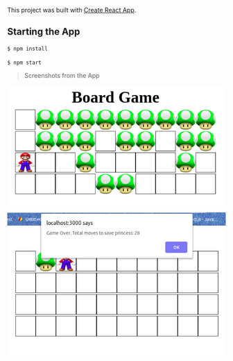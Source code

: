 This project was built with [Create React App](https://github.com/facebookincubator/create-react-app).

## Starting the App

```
$ npm install

$ npm start

```

> Screenshots from the App

![text](./src/imgs/Screenshot-1.png)

![text](./src/imgs/Screenshot-2.png)
